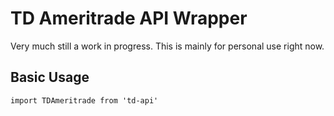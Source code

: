 # TD Ameritrade API Wrapper
Very much still a work in progress. This is mainly for personal use right now.

## Basic Usage
`import TDAmeritrade from 'td-api'`

